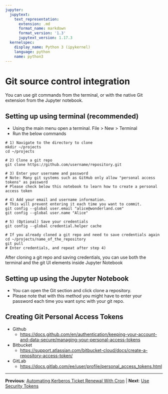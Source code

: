 ```yaml
---
jupyter:
  jupytext:
    text_representation:
      extension: .md
      format_name: markdown
      format_version: '1.3'
      jupytext_version: 1.17.3
  kernelspec:
    display_name: Python 3 (ipykernel)
    language: python
    name: python3
---
```


# Git source control integration

You can use git commands from the terminal, or with the native Git extension from the Jupyter notebook.

## Setting up using terminal (recommended)

- Using the main menu open a terminal. File > New > Terminal
- Run the below commands

```shell
# 1) Navigate to the directory to clone 
mkdir ~/projects
cd ~/projects

# 2) Clone a git repo 
git clone https://github.com/username/repository.git

# 3) Enter your username and password
# Note: Many git systems such as GitHub only allow "personal access tokens" as password
# Please check below this notebook to learn how to create a personal access token

# 4) Add your email and username information. 
# This will prevent entering it each time you want to commit.
git config --global user.email "alice@wonderland.com"
git config --global user.name "Alice"

# 5) (Optional) Save your credentials
git config --global credential.helper cache

# If you already cloned a git repo and need to save credentials again
cd ~/projects/name_of_the_repository
git pull
# Enter credentials, and repeat after step 4)
```

After cloning a git repo and saving credentials, you can use both the terminal and the git UI elements inside Jupyter Notebook

## Setting up using the Jupyter Notebook

- You can open the Git section and click clone a repository.
- Please note that with this method you might have to enter your password each time you want sync with your git repo.

## Creating Git Personal Access Tokens

- Github
    - https://docs.github.com/en/authentication/keeping-your-account-and-data-secure/managing-your-personal-access-tokens
- Bitbucket
    - https://support.atlassian.com/bitbucket-cloud/docs/create-a-repository-access-token/
- GitLab
    - https://docs.gitlab.com/ee/user/profile/personal_access_tokens.html


---

**Previous**: [Automating Kerberos Ticket Renewal With Cron](automating-kerberos-ticket-renewal-with-cron.md) | **Next**: [Use Security Tokens](use-security-tokens.md)
